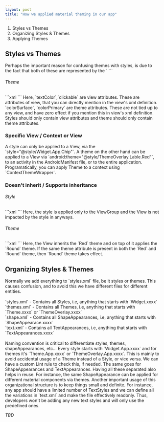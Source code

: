 ```yaml
---
layout: post
title: "How we applied material theming in our app"
---
```


1. Styles vs Themes
2. Organizing Styles & Themes
3. Applying Themes

<h2>Styles vs Themes</h2>
Perhaps the important reason for confusing themes with styles, is due to the fact that
both of these are represented by the `<style>` tag. But these two cannot be more different
from each other.

|                    Style                    |                Theme               |
|:-------------------------------------------:|:----------------------------------:|
| view attributes                             | theme attributes                   |
| applied to single view                      | applied to context, view           |
| doesn't inherit from higher up in hierarchy | supports inheritance and overrides |

<h3>View attributes / Theme attributes</h3>
<h6>Style</h6>
```xml
<style name="Widget.App.Chip" parent="Widget.MaterialComponents.Chip.Choice">
    <item name="chipStrokeWidth">1dp</item>
    <item name="android:textColor">?colorPrimary</item>
    <item name="android:clickable">false</item>
</style>
```
<h6>Theme</h6>
```xml
<style name="ThemeOverlay.Label.Red" parent="">
    <item name="colorSurface">@color/red</item>
    <item name="colorOnSurface">@color/white</item>
    <item name="colorPrimary">@color/purple</item>
</style>
```
Here, `textColor`,`clickable` are view attributes. These are attributes of view, that you can
directly mention in the view's xml definition. `colorSurface`, `colorPrimary` are theme attributes.
These are not tied up to any view, and have zero effect if you mention this in view's xml definition.
Styles should only contain view attributes and theme should only contain theme attributes.

<h3>Specific View / Context or View</h3>
A style can only be applied to a View, via the `style="@style/Widget.App.Chip"`. A theme
on the other hand can be applied to a View via `android:theme="@style/ThemeOverlay.Lable.Red"`, to an
activity in the AndroidManifest file, or to the entire application. Programatically, you
can apply Theme to a context using `ContextThemeWrapper`.

<h3>Doesn't inherit / Supports inheritance</h3>
<h6>Style</h6>
```xml
<ViewGroup style="@style/Widget.App.ViewGroup">
    <View/>
</ViewGroup>
```
Here, the style is applied only to the ViewGroup and the View is not impacted by the style in anyways.
<h6>Theme</h6>
```xml
<ViewGroup android:theme="@style/ThemeOverlay.App.Red">
    <View android:theme="@style/ThemeOverlay.App.Round"/>
</ViewGroup>
```
Here, the View inherits the `Red` theme and on top of it applies the `Round` theme.
If the same theme attribute is present in both the `Red` and `Round` theme, then `Round`
theme takes effect.

<h2>Organizing Styles & Themes</h2>
Normally we add everything to `styles.xml` file, be it styles or themes. This causes confusion, and
to avoid this we have different files for different entities.
<br><br>
`styles.xml` - Contains all Styles, i.e, anything that starts with `Widget.xxxx`<br>
`themes.xml` - Contains all Themes, i.e, anything that starts with `Theme.xxxx` or 
`ThemeOverlay.xxxx`<br>
`shape.xml` - Contains all ShapeAppearances, i.e, anything that starts with `ShapeAppearace.xxxx`<br>
`text.xml` - Contains all TextAppearances, i.e, anything that starts with `TextAppearances.xxxx`<br>
<br>
Naming convention is critical to differentiate styles, themes, shapeAppearances, etc... Every style starts
with `Widget.App.xxxx` and for themes it's `Theme.App.xxxx` or `ThemeOverlay.App.xxxx`. This is mainly to
avoid accidental usage of a Theme instead of a Style, or vice versa. We can have a custom Lint rule to check this, if needed.
The same goes for ShapeAppearances and TextAppearances. Having all these separated also helps in reuse. For instance,
the same ShapeAppearance can be applied for different material components via themes. Another important usage of
this organizational structure is to keep things small and definite. For instance, any app should have
a limited number of TextStyles and we can define all the variations in `text.xml` and make the file effectively readonly.
Thus, developers won't be adding any new text styles and will only use the predefined ones.

*TBD*